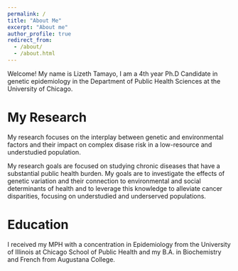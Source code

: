```yaml
---
permalink: /
title: "About Me"
excerpt: "About me"
author_profile: true
redirect_from: 
  - /about/
  - /about.html
---
```


Welcome! My name is Lizeth Tamayo, I am a 4th year Ph.D Candidate in genetic epidemiology in the Department of Public Health Sciences at the University of Chicago. 

My Research 
======
My research focuses on the interplay between genetic and environmental factors and their impact on complex disase risk in a low-resource and understudied population. 

My research goals are focused on studying chronic diseases that have a substantial public health burden. My goals are to investigate the effects of genetic variation and their connection to environmental and social determinants of health and to leverage this knowledge to alleviate cancer disparities, focusing on understudied and underserved populations. 

Education 
======
I received my MPH with a concentration in Epidemiology from the University of Illinois at Chicago School of Public Health and my B.A. in Biochemistry and French from Augustana College. 

